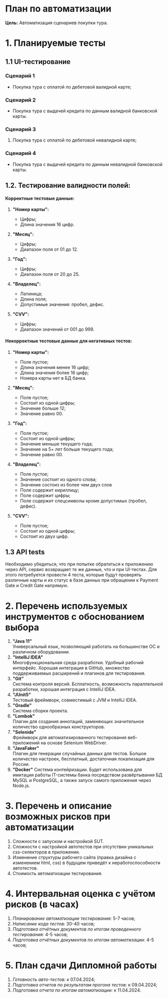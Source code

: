 # План по автоматизации
**Цель:** Автоматизация сценариев покупки тура.

# 1. Планируемые тесты
## 1.1 UI-тестирование
### Сценарий 1
* Покупка тура с оплатой по дебетовой валидной карте; 
### Сценарий 2
* Покупка тура с выдачей кредита по данным валидной банковской карты.
### Сценарий 3
1. Покупка тура с оплатой по дебетовой невалидной карте;
### Сценарий 4
* Покупка тура с выдачей кредита по данным невалидной банковской карты.

## 1.2. Тестирование валидности полей:
#### Корректные тестовые данные:
1. **"Номер карты":**
    * Цифры;
    * Длина значения 16 цифр.

1. **"Месяц":**
    * Цифры;
    * Диапазон поля от 01 до 12.
    
1. **"Год":**
    * Цифры;
    * Диапазон поля от 20 до 25.
    
1. **"Владелец":**
    * Латиница;
    * Длина поля;
    * Допустимые значения: пробел, дефис.
    
1. **"CVV":**
    * Цифры;
    * Диапазон значений от 001 до 999.
   
#### Некорректные тестовые данные для негативных тестов:
1. **"Номер карты":**
    * Поле пустое;
    * Длина значения менее 16 цифр;
    * Длина значения более 16 цифр;
    * Номера карты нет в БД банка.

1. **"Месяц":**
    * Поле пустое;
    * Состоит из одной цифры;
    * Значение больше 12;
    * Значение равно 00.
    
1. **"Год":**
    * Поле пустое;
    * Состоит из одной цифры;
    * Значение меньше текущего года;
    * Значение на 5+ лет больше текущего года;
    * Значение равно 00.
    
1. **"Владелец":**
    * Поле пустое;
    * Значение состоит из одного слова;
    * Значение состоиз из более чем двух слов
    * Поле содержит кириллицу;
    * Поле содержит цифры;
    * Поле содержит спецсимволы кроме допустимых (пробел, дефис).
    
1. **"CVV":**
    * Поле пустое;
    * Состоит из одной цифры;
    * Состоит из двух цифр.
  
  ## 1.3 API tests
  Необходимо убедиться, что при попытке обратиться к приложению через API, сервис возвращает те же данные, что и при UI-тестах. Для этого потребуется провести 4 теста, которые будут проверять различные карты и их статус в базе данных при обращении к Payment Gate и Credit Gate напрямую.

# 2. Перечень используемых инструментов с обоснованием выбора
1. **"Java 11"**  
Универсальный язык, позволяющий работать на большинстве ОС и различном оборудовании.
1. **"IntelliJ IDEA"**  
Многофункциональная среда разработки. Удобный рабочий интерфейс. Хорошая интеграция в GitHub, множество поддерживаемых расширений и плагинов для тестирования.
1. **"Git"**  
Система контроля версий. Бсплатность, возможность параллельной разработки, хорошая интеграция с IntelliJ IDEA.
1. **"JUnit5"**  
Тестовый фреймворк, совместимый с JVM и IntelliJ IDEA.
1. **"Gradle"**  
Система сборки проекта.
1. **"Lombok"**  
Плагин для создания аннотаций, заменяющих значительное количество однообразных конструкторов.
1. **"Selenide"**  
Фреймворк для автоматизированного тестирования веб-приложений на основе Selenium WebDriver.
1. **"JavaFaker"**  
Плагин для генерации случайных данных для тестов. Болшое количество настроек, бесплатный, достаточная локализация для России.
1. **"Docker"**
Система контейризации. Будет использована для имитации работы IT-системы банка посредством развёртывания БД MySQL и PostgreSQL, а также запуск самого приложения через Node.js.
# 3. Перечень и описание возможных рисков при автоматизации
1. Сложности с запуском и настройкой SUT.
1. Сложности с настройкой автотестов при отсутствии уникальных css-селекторов в приложении.
1. Изменение структуры рабочего сайта (правка дизайна с изменением html, css) в будущем приведёт к неработоспособности автотестов.
1. Cтоимость автоматизации тестирования.
# 4. Интервальная оценка с учётом рисков (в часах)
1. *Планирование автоматизации тестирования:* 5-7 часов;
1. *Написание кода тестов:* 30-40 часов; 
1. *Подготовка отчётных документов по итогам проведенного тестирования:* 4-5 часов;
1. *Подготовка отчётных документов по итогам автоматизации:* 4-5 часов;
# 5. План сдачи Дипломной работы
1. *Готовность авто-тестов:* к 07.04.2024;
1. *Подготовка отчетов по результатам прогона тестов:* к 09.04.2024;
1. *Подготовка отчета по итогам автоматизации:* к 11.04.2024.